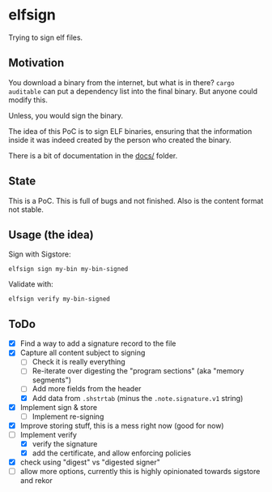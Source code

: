 # elfsign

Trying to sign elf files.

## Motivation

You download a binary from the internet, but what is in there? `cargo auditable` can put a dependency list into the
final binary. But anyone could modify this.

Unless, you would sign the binary.

The idea of this PoC is to sign ELF binaries, ensuring that the information inside it was indeed created by the person
who created the binary.

There is a bit of documentation in the [docs/](docs/) folder.

## State

This is a PoC. This is full of bugs and not finished. Also is the content format not stable.

## Usage (the idea)

Sign with Sigstore:

```shell
elfsign sign my-bin my-bin-signed
```

Validate with:

```shell
elfsign verify my-bin-signed
```

## ToDo

* [x] Find a way to add a signature record to the file
* [x] Capture all content subject to signing
  * [ ] Check it is really everything
  * [ ] Re-iterate over digesting the "program sections" (aka "memory segments")
  * [ ] Add more fields from the header
  * [x] Add data from `.shstrtab` (minus the `.note.signature.v1` string)
* [x] Implement sign & store
  * [ ] Implement re-signing 
* [x] Improve storing stuff, this is a mess right now (good for now)
* [ ] Implement verify
  * [x] verify the signature
  * [x] add the certificate, and allow enforcing policies 
* [x] check using "digest" vs "digested signer"
* [ ] allow more options, currently this is highly opinionated towards sigstore and rekor